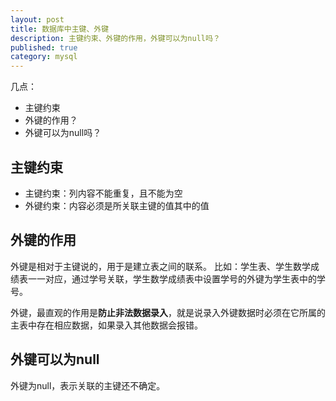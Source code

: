 ```yaml
---
layout: post
title: 数据库中主键、外键
description: 主键约束、外键的作用，外键可以为null吗？
published: true
category: mysql
---
```




几点：

* 主键约束
* 外键的作用？
* 外键可以为null吗？

## 主键约束

* 主键约束：列内容不能重复，且不能为空
* 外键约束：内容必须是所关联主键的值其中的值

## 外键的作用

外键是相对于主键说的，用于是建立表之间的联系。
比如：学生表、学生数学成绩表一一对应，通过学号关联，学生数学成绩表中设置学号的外键为学生表中的学号。

外键，最直观的作用是**防止非法数据录入**，就是说录入外键数据时必须在它所属的主表中存在相应数据，如果录入其他数据会报错。


## 外键可以为null

外键为null，表示关联的主键还不确定。




































[NingG]:    http://ningg.github.com  "NingG"











